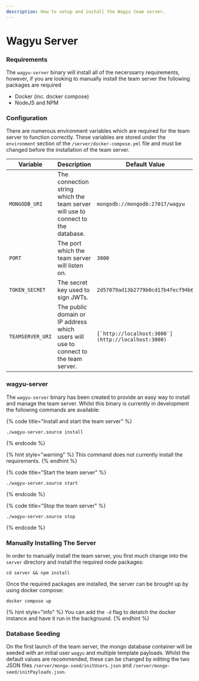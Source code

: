 ```yaml
---
description: How to setup and install the Wagyu team server.
---
```


# Wagyu Server

### Requirements

The `wagyu-server` binary will install all of the necerssarry requirements, however, if you are looking to manually install the team server the following packages are required

* Docker (inc. docker compose)
* NodeJS and NPM

### Configuration

There are numerous environment variables which are required for the team server to function correctly. These variables are stored under the `environment` section of the `/server/docker-compose.yml` file and must be changed before the installation of the team server.

| Variable         | Description                                                                         | Default Value                                        | Required                |
| ---------------- | ----------------------------------------------------------------------------------- | ---------------------------------------------------- | ----------------------- |
| `MONGODB_URI`    | The connection string which the team server will use to connect to the database.    | `mongodb://mongodb:27017/wagyu`                      | Yes                     |
| `PORT`           | The port which the team server will listen on.                                      | `3000`                                               | Yes                     |
| `TOKEN_SECRET`   | The secret key used to sign JWTs.                                                   | `2d57079ad13b2779b0cd17b4fecf94b6`                   | Yes, change recommended |
| `TEAMSERVER_URI` | The public domain or IP address which users will use to connect to the team server. | ``[`http://localhost:3000`](http://localhost:3000)`` | Yes                     |

### wagyu-server

The `wagyu-server` binary has been created to provide an easy way to install and manage the team server. Whilst this binary is currently in development the following commands are available:

{% code title="Install and start the team server" %}
```shell
./wagyu-server.source install
```
{% endcode %}

{% hint style="warning" %}
This command does not currently install the requirements.
{% endhint %}

{% code title="Start the team server" %}
```shell
./wagyu-server.source start
```
{% endcode %}

{% code title="Stop the team server" %}
```shell
./wagyu-server.source stop
```
{% endcode %}

### Manually Installing The Server

In order to manually install the team server, you first much change into the `server` directory and install the required node packages:

```shell
cd server && npm install
```

Once the required packages are installed, the server can be brought up by using docker compose:

```shell
docker compose up
```

{% hint style="info" %}
You can add the `-d` flag to detatch the docker instance and have it run in the background.
{% endhint %}

### Database Seeding

On the first launch of the team server, the mongo database container will be seeded with an initial user `wagyu` and multiple template payloads. Whilst the default values are recommended, these can be changed by editing the two JSON files `/server/mongo-seed/initUsers.json` and `/server/mongo-seed/initPayloads.json`.
